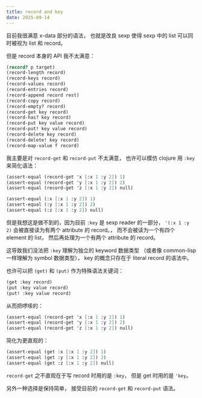 ```yaml
---
title: record and key
date: 2025-09-14
---
```


目前我很满意 x-data 部分的语法，
也就是改良 sexp 使得 sexp 中的 list
可以同时被视为 list 和 record。

但是 record 本身的 API 我不太满意：

```scheme
(record? p target)
(record-length record)
(record-keys record)
(record-values record)
(record-entries record)
(record-append record rest)
(record-copy record)
(record-empty? record)
(record-get key record)
(record-has? key record)
(record-put key value record)
(record-put! key value record)
(record-delete key record)
(record-delete! key record)
(record-map-value f record)
```

我主要是对 `record-get` 和 `record-put` 不太满意，
也许可以模仿 clojure 用 `:key` 来简化语法：

```scheme
(assert-equal (record-get 'x [:x 1 :y 2]) 1)
(assert-equal (record-get 'y [:x 1 :y 2]) 2)
(assert-equal (record-get 'z [:x 1 :y 2]) null)
```

```scheme
(assert-equal (:x [:x 1 :y 2]) 1)
(assert-equal (:y [:x 1 :y 2]) 2)
(assert-equal (:z [:x 1 :y 2]) null)
```

但是我想这是做不到的，因为目前 `:key` 是 sexp reader 的一部分，
`'(:x 1 :y 2)` 会被直接读为有两个 attribute 的 record。，
而不会被读为一个有四个 element 的 list，
然后再处理为一个有两个 attribute 的 record。

这导致我们没法把 `:key` 理解为独立的 keyword 数据类型
（或者像 common-lisp 一样理解为 symbol 数据类型），
key 的概念只存在于 literal record 的语法中。

也许可以把 `(get)` 和 `(put)` 作为特殊语法关键词：

```scheme
(get :key record)
(put :key value record)
(put! :key value record)
```

从而把啰嗦的：

```scheme
(assert-equal (record-get 'x [:x 1 :y 2]) 1)
(assert-equal (record-get 'y [:x 1 :y 2]) 2)
(assert-equal (record-get 'z [:x 1 :y 2]) null)
```

简化为更直观的：

```scheme
(assert-equal (get :x [:x 1 :y 2]) 1)
(assert-equal (get :y [:x 1 :y 2]) 2)
(assert-equal (get :z [:x 1 :y 2]) null)
```

`record-get` 之不直观在于写 record 时用的是 `:key`，
但是 get 时用的是 `'key`。

另外一种选择是保持简单，
接受目前的 `record-get` 和 `record-put` 语法。
